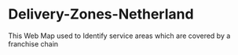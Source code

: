 # Delivery-Zones-Netherland
This Web Map used to Identify service areas which are covered by a franchise chain
